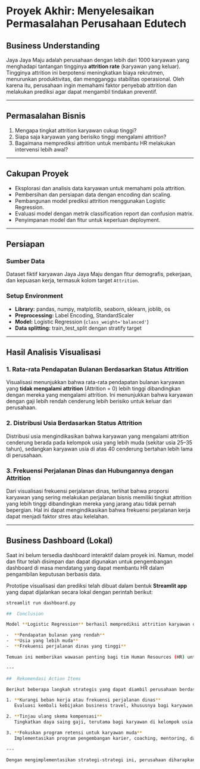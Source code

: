 # Proyek Akhir: Menyelesaikan Permasalahan Perusahaan Edutech

## Business Understanding

Jaya Jaya Maju adalah perusahaan dengan lebih dari 1000 karyawan yang menghadapi tantangan tingginya **attrition rate** (karyawan yang keluar). Tingginya attrition ini berpotensi meningkatkan biaya rekrutmen, menurunkan produktivitas, dan mengganggu stabilitas operasional. Oleh karena itu, perusahaan ingin memahami faktor penyebab attrition dan melakukan prediksi agar dapat mengambil tindakan preventif.

---

## Permasalahan Bisnis

1. Mengapa tingkat attrition karyawan cukup tinggi?  
2. Siapa saja karyawan yang berisiko tinggi mengalami attrition?  
3. Bagaimana memprediksi attrition untuk membantu HR melakukan intervensi lebih awal?

---

## Cakupan Proyek

- Eksplorasi dan analisis data karyawan untuk memahami pola attrition.  
- Pembersihan dan persiapan data dengan encoding dan scaling.  
- Pembangunan model prediksi attrition menggunakan Logistic Regression.  
- Evaluasi model dengan metrik classification report dan confusion matrix.  
- Penyimpanan model dan fitur untuk keperluan deployment.

---

## Persiapan

### Sumber Data  
Dataset fiktif karyawan Jaya Jaya Maju dengan fitur demografis, pekerjaan, dan kepuasan kerja, termasuk kolom target `Attrition`.

### Setup Environment  
- **Library:** pandas, numpy, matplotlib, seaborn, sklearn, joblib, os  
- **Preprocessing:** Label Encoding, StandardScaler  
- **Model:** Logistic Regression (`class_weight='balanced'`)  
- **Data splitting:** train_test_split dengan stratify target

---

## Hasil Analisis Visualisasi

### 1. Rata-rata Pendapatan Bulanan Berdasarkan Status Attrition

Visualisasi menunjukkan bahwa rata-rata pendapatan bulanan karyawan yang **tidak mengalami attrition** (Attrition = 0) lebih tinggi dibandingkan dengan mereka yang mengalami attrition. Ini menunjukkan bahwa karyawan dengan gaji lebih rendah cenderung lebih berisiko untuk keluar dari perusahaan.

### 2. Distribusi Usia Berdasarkan Status Attrition

Distribusi usia mengindikasikan bahwa karyawan yang mengalami attrition cenderung berada pada kelompok usia yang lebih muda (sekitar usia 25–35 tahun), sedangkan karyawan usia di atas 40 cenderung bertahan lebih lama di perusahaan.

### 3. Frekuensi Perjalanan Dinas dan Hubungannya dengan Attrition

Dari visualisasi frekuensi perjalanan dinas, terlihat bahwa proporsi karyawan yang sering melakukan perjalanan bisnis memiliki tingkat attrition yang lebih tinggi dibandingkan mereka yang jarang atau tidak pernah bepergian. Hal ini dapat mengindikasikan bahwa frekuensi perjalanan kerja dapat menjadi faktor stres atau kelelahan.

---

## Business Dashboard (Lokal)

Saat ini belum tersedia dashboard interaktif dalam proyek ini. Namun, model dan fitur telah disimpan dan dapat digunakan untuk pengembangan dashboard di masa mendatang yang dapat membantu HR dalam pengambilan keputusan berbasis data.

Prototipe visualisasi dan prediksi telah dibuat dalam bentuk **Streamlit app** yang dapat dijalankan secara lokal dengan perintah berikut:

```bash
streamlit run dashboard.py

##  Conclusion

Model **Logistic Regression** berhasil memprediksi attrition karyawan dengan performa yang memadai berdasarkan fitur-fitur yang tersedia dalam data. Melalui analisis eksploratif, ditemukan bahwa beberapa faktor utama yang secara signifikan berkontribusi terhadap tingginya tingkat attrition antara lain:

-  **Pendapatan bulanan yang rendah**  
-  **Usia yang lebih muda**  
-  **Frekuensi perjalanan dinas yang tinggi**

Temuan ini memberikan wawasan penting bagi tim Human Resources (HR) untuk menyusun strategi retensi yang lebih terarah dan berbasis data.

---

##  Rekomendasi Action Items

Berikut beberapa langkah strategis yang dapat diambil perusahaan berdasarkan hasil analisis:

1. **Kurangi beban kerja atau frekuensi perjalanan dinas**  
   Evaluasi kembali kebijakan business travel, khususnya bagi karyawan yang menunjukkan beban mobilitas tinggi.

2. **Tinjau ulang skema kompensasi**  
   Tingkatkan daya saing gaji, terutama bagi karyawan di kelompok usia muda dengan pendapatan di bawah rata-rata.

3. **Fokuskan program retensi untuk karyawan muda**  
   Implementasikan program pengembangan karier, coaching, mentoring, dan jalur promosi yang jelas untuk meningkatkan loyalitas karyawan muda.

---

Dengan mengimplementasikan strategi-strategi ini, perusahaan diharapkan dapat menurunkan angka attrition secara signifikan dan menciptakan lingkungan kerja yang lebih stabil dan produktif.

